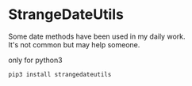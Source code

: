 # StrangeDateUtils

Some date methods have been used in my daily work.  
It's not common but may help someone.

only for python3

```pip3 install strangedateutils```
